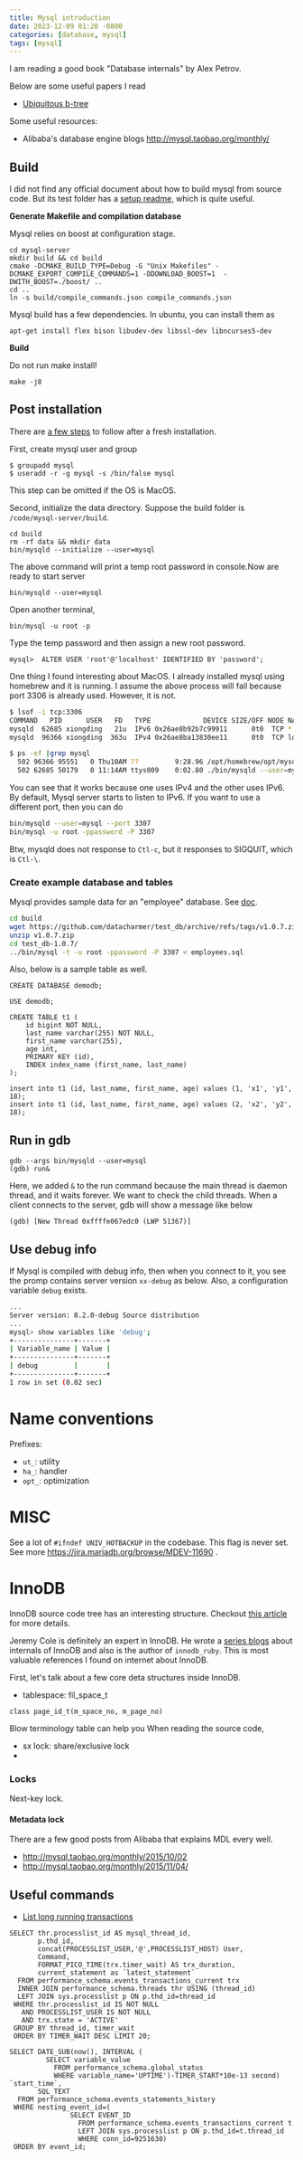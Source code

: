 ```yaml
---
title: Mysql introduction
date: 2023-12-09 01:20 -0800
categories: [database, mysql]
tags: [mysql]
---
```


I am reading a good book "Database internals" by Alex Petrov.

Below are some useful papers I read

- [Ubiquitous b-tree](https://dl.acm.org/doi/10.115/356770.356776)

Some useful resources:

- Alibaba's database engine blogs http://mysql.taobao.org/monthly/

## Build

I did not find any official document about how to build mysql from source code.
But its test folder has a
[setup readme](https://github.com/mysql/mysql-server/blob/a246bad76b9271cb4333634e954040a970222e0a/mysql-test/std_data/log_corruption/README.txt),
which is quite useful.

**Generate Makefile and compilation database**

Mysql relies on boost at configuration stage.

```
cd mysql-server
mkdir build && cd build
cmake -DCMAKE_BUILD_TYPE=Debug -G "Unix Makefiles" -DCMAKE_EXPORT_COMPILE_COMMANDS=1 -DDOWNLOAD_BOOST=1  -DWITH_BOOST=./boost/ ..
cd ..
ln -s build/compile_commands.json compile_commands.json
```

Mysql build has a few dependencies. In ubuntu, you can install them as

```
apt-get install flex bison libudev-dev libssl-dev libncurses5-dev
```

**Build**

Do not run make install!

```
make -j8
```

## Post installation

There are
[a few steps](https://dev.mysql.com/doc/refman/8.0/en/postinstallation.html) to
follow after a fresh installation.

First, create mysql user and group

```
$ groupadd mysql
$ useradd -r -g mysql -s /bin/false mysql
```

This step can be omitted if the OS is MacOS.

Second, initialize the data directory. Suppose the build folder is
`/code/mysql-server/build`.

```
cd build
rm -rf data && mkdir data
bin/mysqld --initialize --user=mysql
```

The above command will print a temp root password in console.Now are ready to
start server

```
bin/mysqld --user=mysql
```

Open another terminal,

```
bin/mysql -u root -p
```

Type the temp password and then assign a new root password.

```
mysql>  ALTER USER 'root'@'localhost' IDENTIFIED BY 'password';
```

One thing I found interesting about MacOS. I already installed mysql using
homebrew and it is running. I assume the above process will fail because port
3306 is already used. However, it is not.

```bash
$ lsof -i tcp:3306
COMMAND   PID      USER   FD   TYPE             DEVICE SIZE/OFF NODE NAME
mysqld  62685 xiongding   21u  IPv6 0x26ae8b92b7c99911      0t0  TCP *:mysql (LISTEN)
mysqld  96366 xiongding  363u  IPv4 0x26ae8ba13830ee11      0t0  TCP localhost:mysql (LISTEN)

$ ps -ef |grep mysql
  502 96366 95551   0 Thu10AM ??         9:28.96 /opt/homebrew/opt/mysql/bin/mysqld --basedir=/opt/homebrew/opt/mysql --datadir=/opt/homebrew/var/mysql --plugin-dir=/opt/homebrew/opt/mysql/lib/plugin --log-error=xiong-MacBook-Pro-Zip.local.err --pid-file=xiong-MacBook-Pro-Zip.local.pid
  502 62685 50179   0 11:14AM ttys009    0:02.80 ./bin/mysqld --user=mysql
```

You can see that it works because one uses IPv4 and the other uses IPv6. By
default, Mysql server starts to listen to IPv6. If you want to use a different
port, then you can do

```bash
bin/mysqld --user=mysql --port 3307
bin/mysql -u root -ppassword -P 3307
```

Btw, mysqld does not response to `Ctl-c`, but it responses to SIGQUIT, which is
`Ctl-\`.

### Create example database and tables

Mysql provides sample data for an "employee" database. See
[doc](https://dev.mysql.com/doc/employee/en/employees-installation.html).

```bash
cd build
wget https://github.com/datacharmer/test_db/archive/refs/tags/v1.0.7.zip
unzip v1.0.7.zip
cd test_db-1.0.7/
../bin/mysql -t -u root -ppassword -P 3307 < employees.sql
```

Also, below is a sample table as well.

```
CREATE DATABASE demodb;

USE demodb;

CREATE TABLE t1 (
    id bigint NOT NULL,
    last_name varchar(255) NOT NULL,
    first_name varchar(255),
    age int,
    PRIMARY KEY (id),
    INDEX index_name (first_name, last_name)
);

insert into t1 (id, last_name, first_name, age) values (1, 'x1', 'y1', 18);
insert into t1 (id, last_name, first_name, age) values (2, 'x2', 'y2', 18);
```

## Run in gdb

```
gdb --args bin/mysqld --user=mysql
(gdb) run&
```

Here, we added `&` to the run command because the main thread is daemon thread,
and it waits forever. We want to check the child threads. When a client
connects to the server, gdb will show a message like below

```
(gdb) [New Thread 0xffffe067edc0 (LWP 51367)]
```

## Use debug info

If Mysql is compiled with debug info, then when you connect to it, you see the
promp contains server version `xx-debug` as below. Also, a configuration
variable `debug` exists.

```bash
...
Server version: 8.2.0-debug Source distribution
...
mysql> show variables like 'debug';
+---------------+-------+
| Variable_name | Value |
+---------------+-------+
| debug         |       |
+---------------+-------+
1 row in set (0.02 sec)
```

# Name conventions

Prefixes:

- `ut_`: utility
- `ha_`: handler
- `opt_`: optimization

# MISC

See a lot of `#ifndef UNIV_HOTBACKUP` in the codebase. This flag is never set.
See more https://jira.mariadb.org/browse/MDEV-11690 .

# InnoDB

InnoDB source code tree has an interesting structure. Checkout
[this article](https://planet.mysql.com/entry/?id=17412) for more details.

Jeremy Cole is definitely an expert in InnoDB. He wrote a
[series blogs](https://blog.jcole.us/innodb/) about internals of InnoDB and
also is the author of `innodb_ruby`. This is most valuable references I found
on internet about InnoDB.

First, let's talk about a few core deta structures inside InnoDB.

- tablespace: fil_space_t

```
class page_id_t(m_space_no, m_page_no)
```

Blow terminology table can help you When reading the source code,

- sx lock: share/exclusive lock
-

### Locks

Next-key lock.

#### Metadata lock

There are a few good posts from Alibaba that explains MDL every well.

- http://mysql.taobao.org/monthly/2015/10/02
- http://mysql.taobao.org/monthly/2015/11/04/

## Useful commands

- [List long running transactions](https://blogs.oracle.com/mysql/post/mysql-80-how-to-display-long-transactions)

```
SELECT thr.processlist_id AS mysql_thread_id,
       p.thd_id,
       concat(PROCESSLIST_USER,'@',PROCESSLIST_HOST) User,
       Command,
       FORMAT_PICO_TIME(trx.timer_wait) AS trx_duration,
       current_statement as `latest_statement`
  FROM performance_schema.events_transactions_current trx
  INNER JOIN performance_schema.threads thr USING (thread_id)
  LEFT JOIN sys.processlist p ON p.thd_id=thread_id
 WHERE thr.processlist_id IS NOT NULL
   AND PROCESSLIST_USER IS NOT NULL
   AND trx.state = 'ACTIVE'
 GROUP BY thread_id, timer_wait
 ORDER BY TIMER_WAIT DESC LIMIT 20;

SELECT DATE_SUB(now(), INTERVAL (
         SELECT variable_value
           FROM performance_schema.global_status
           WHERE variable_name='UPTIME')-TIMER_START*10e-13 second) `start_time`,
       SQL_TEXT
  FROM performance_schema.events_statements_history
 WHERE nesting_event_id=(
               SELECT EVENT_ID
                 FROM performance_schema.events_transactions_current t
                 LEFT JOIN sys.processlist p ON p.thd_id=t.thread_id
                 WHERE conn_id=9251630)
 ORDER BY event_id;
```
